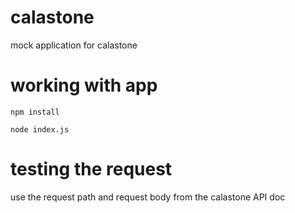 # calastone
mock application for calastone

# working with app
    npm install
    
    node index.js
    
# testing the request
 use the request path and request body from the calastone API doc
